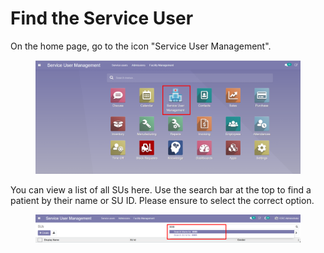 # Find the Service User

On the home page, go to the icon "Service User Management".

<figure><img src="../../.gitbook/assets/image (160).png" alt=""><figcaption></figcaption></figure>

You can view a list of all SUs here. Use the search bar at the top to find a patient by their name or SU ID. Please ensure to select the correct option.

<figure><img src="../../.gitbook/assets/image (161).png" alt=""><figcaption></figcaption></figure>

